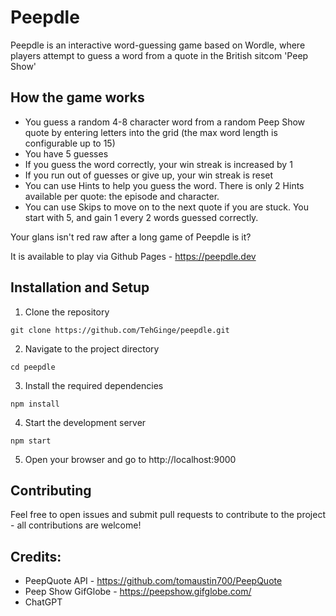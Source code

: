 # Peepdle

Peepdle is an interactive word-guessing game based on Wordle, where players attempt to guess a word from a quote in the British sitcom 'Peep Show'

## How the game works

- You guess a random 4-8 character word from a random Peep Show quote by entering letters into the grid (the max word length is configurable up to 15)
- You have 5 guesses
- If you guess the word correctly, your win streak is increased by 1
- If you run out of guesses or give up, your win streak is reset
- You can use Hints to help you guess the word. There is only 2 Hints available per quote: the episode and character.
- You can use Skips to move on to the next quote if you are stuck. You start with 5, and gain 1 every 2 words guessed correctly.

Your glans isn't red raw after a long game of Peepdle is it?

It is available to play via Github Pages - https://peepdle.dev

## Installation and Setup

1. Clone the repository
```
git clone https://github.com/TehGinge/peepdle.git
```
2. Navigate to the project directory
```
cd peepdle
```
3. Install the required dependencies
```
npm install
```
4. Start the development server
```
npm start
```
5. Open your browser and go to http://localhost:9000

## Contributing
Feel free to open issues and submit pull requests to contribute to the project - all contributions are welcome!

## Credits: 
- PeepQuote API - https://github.com/tomaustin700/PeepQuote
- Peep Show GifGlobe - https://peepshow.gifglobe.com/
- ChatGPT
